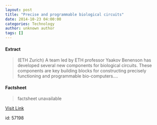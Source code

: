```yaml
---
layout: post
title: "Precise and programmable biological circuits"
date: 2014-10-23 04:00:00
categories: Technology
author: unknown author
tags: []
---
```



#### Extract
>(ETH Zurich) A team led by ETH professor Yaakov Benenson has developed several new components for biological circuits. These components are key building blocks for constructing precisely functioning and programmable bio-computers....

#### Factsheet
>factsheet unavailable

[Visit Link](http://www.eurekalert.org/pub_releases/2014-10/ez-pap102314.php)

id:   57198


